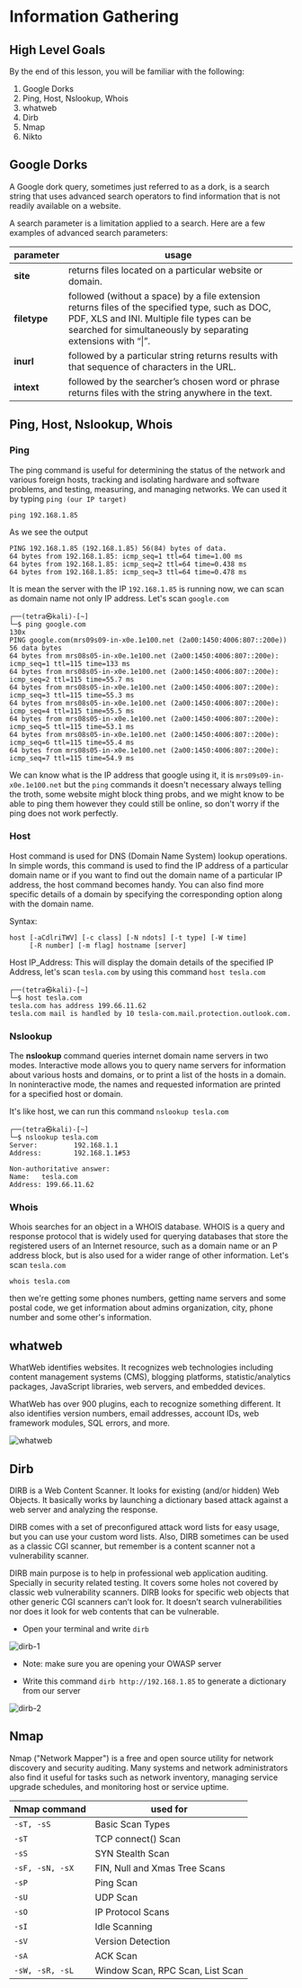 # Information Gathering

## High Level Goals

By the end of this lesson, you will be familiar with the following:

1. Google Dorks
2. Ping, Host, Nslookup, Whois
3. whatweb
4. Dirb
5. Nmap
6. Nikto

## Google Dorks

A Google dork query, sometimes just referred to as a dork, is a search string that uses advanced search operators to find information that is not readily available on a website.

A search parameter is a limitation applied to a search. Here are a few examples of advanced search parameters:

| parameter    | usage                                                                                                                                                                                                         |
| ------------ | ------------------------------------------------------------------------------------------------------------------------------------------------------------------------------------------------------------- |
| **site**     | returns files located on a particular website or domain.                                                                                                                                                      |
| **filetype** | followed (without a space) by a file extension returns files of the specified type, such as DOC, PDF, XLS and INI. Multiple file types can be searched for simultaneously by separating extensions with “\|”. |
| **inurl**    | followed by a particular string returns results with that sequence of characters in the URL.                                                                                                                  |
| **intext**   | followed by the searcher’s chosen word or phrase returns files with the string anywhere in the text.                                                                                                          |

## Ping, Host, Nslookup, Whois

### Ping

The ping command is useful for determining the status of the network and various foreign hosts, tracking and isolating hardware and software problems, and testing, measuring, and managing networks. We can used it by typing `ping (our IP target)`

    ping 192.168.1.85

As we see the output

    PING 192.168.1.85 (192.168.1.85) 56(84) bytes of data.
    64 bytes from 192.168.1.85: icmp_seq=1 ttl=64 time=1.00 ms
    64 bytes from 192.168.1.85: icmp_seq=2 ttl=64 time=0.438 ms
    64 bytes from 192.168.1.85: icmp_seq=3 ttl=64 time=0.478 ms

It is mean the server with the IP `192.168.1.85` is running now, we can scan as domain name not only IP address. Let's scan `google.com`

    ┌──(tetra㉿kali)-[~]
    └─$ ping google.com                                                    130x
    PING google.com(mrs09s09-in-x0e.1e100.net (2a00:1450:4006:807::200e)) 56 data bytes
    64 bytes from mrs08s05-in-x0e.1e100.net (2a00:1450:4006:807::200e): icmp_seq=1 ttl=115 time=133 ms
    64 bytes from mrs08s05-in-x0e.1e100.net (2a00:1450:4006:807::200e): icmp_seq=2 ttl=115 time=55.7 ms
    64 bytes from mrs08s05-in-x0e.1e100.net (2a00:1450:4006:807::200e): icmp_seq=3 ttl=115 time=55.3 ms
    64 bytes from mrs08s05-in-x0e.1e100.net (2a00:1450:4006:807::200e): icmp_seq=4 ttl=115 time=55.5 ms
    64 bytes from mrs08s05-in-x0e.1e100.net (2a00:1450:4006:807::200e): icmp_seq=5 ttl=115 time=53.1 ms
    64 bytes from mrs08s05-in-x0e.1e100.net (2a00:1450:4006:807::200e): icmp_seq=6 ttl=115 time=55.4 ms
    64 bytes from mrs08s05-in-x0e.1e100.net (2a00:1450:4006:807::200e): icmp_seq=7 ttl=115 time=54.9 ms

We can know what is the IP address that google using it, it is `mrs09s09-in-x0e.1e100.net` but the `ping` commands it doesn't necessary always telling the troth, some website might block thing probs, and we might know to be able to ping them however they could still be online, so don't worry if the ping does not work perfectly.

### Host

Host command is used for DNS (Domain Name System) lookup operations. In simple words, this command is used to find the IP address of a particular domain name or if you want to find out the domain name of a particular IP address, the host command becomes handy. You can also find more specific details of a domain by specifying the corresponding option along with the domain name.

Syntax:

    host [-aCdlriTWV] [-c class] [-N ndots] [-t type] [-W time]
         [-R number] [-m flag] hostname [server]

Host IP_Address: This will display the domain details of the specified IP Address, let's scan `tesla.com` by using this command `host tesla.com`

    ┌──(tetra㉿kali)-[~]
    └─$ host tesla.com
    tesla.com has address 199.66.11.62
    tesla.com mail is handled by 10 tesla-com.mail.protection.outlook.com.

### Nslookup

The **nslookup** command queries internet domain name servers in two modes. Interactive mode allows you to query name servers for information about various hosts and domains, or to print a list of the hosts in a domain. In noninteractive mode, the names and requested information are printed for a specified host or domain.

It's like host, we can run this command `nslookup tesla.com`

    ┌──(tetra㉿kali)-[~]
    └─$ nslookup tesla.com
    Server:         192.168.1.1
    Address:        192.168.1.1#53

    Non-authoritative answer:
    Name:   tesla.com
    Address: 199.66.11.62

### Whois

Whois searches for an object in a WHOIS database. WHOIS is a query and response protocol that is widely used for querying databases that store the registered users of an Internet resource, such as a domain name or an P address block, but is also used for a wider range of other information. Let's scan `tesla.com`

    whois tesla.com

then we're getting some phones numbers, getting name servers and some postal code, we get information about admins organization, city, phone number and some other's information.

## whatweb

WhatWeb identifies websites. It recognizes web technologies including content management systems (CMS), blogging platforms, statistic/analytics packages, JavaScript libraries, web servers, and embedded devices.

WhatWeb has over 900 plugins, each to recognize something different. It also identifies version numbers, email addresses, account IDs, web framework modules, SQL errors, and more.

![whatweb](/img/whatweb.png)

## Dirb

DIRB is a Web Content Scanner. It looks for existing (and/or hidden) Web Objects. It basically works by launching a dictionary based attack against a web server and analyzing the response.

DIRB comes with a set of preconfigured attack word lists for easy usage, but you can use your custom word lists. Also, DIRB sometimes can be used as a classic CGI scanner, but remember is a content scanner not a vulnerability scanner.

DIRB main purpose is to help in professional web application auditing. Specially in security related testing. It covers some holes not covered by classic web vulnerability scanners. DIRB looks for specific web objects that other generic CGI scanners can’t look for. It doesn’t search vulnerabilities nor does it look for web contents that can be vulnerable.

- Open your terminal and write `dirb`

![dirb-1](./img/Dirb-1.png)

- Note: make sure you are opening your OWASP server

* Write this command `dirb http://192.168.1.85` to generate a dictionary from our server

![dirb-2](./img/Dirb-2.png)

## Nmap

Nmap ("Network Mapper") is a free and open source utility for network discovery and security auditing. Many systems and network administrators also find it useful for tasks such as network inventory, managing service upgrade schedules, and monitoring host or service uptime.

| Nmap command    | used for                         |
| --------------- | -------------------------------- |
| `-sT, -sS`      | Basic Scan Types                 |
| `-sT`           | TCP connect() Scan               |
| `-sS`           | SYN Stealth Scan                 |
| `-sF, -sN, -sX` | FIN, Null and Xmas Tree Scans    |
| `-sP`           | Ping Scan                        |
| `-sU`           | UDP Scan                         |
| `-sO`           | IP Protocol Scans                |
| `-sI`           | Idle Scanning                    |
| `-sV`           | Version Detection                |
| `-sA`           | ACK Scan                         |
| `-sW, -sR, -sL` | Window Scan, RPC Scan, List Scan |
